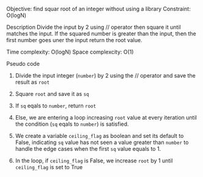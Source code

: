 Objective: find squar root of an integer without using a library
Constraint: O(logN)

Description
Divide the input by 2 using // operator then square it until matches the input.
If the squared number is greater than the input, then the first number goes uner the input return the root value.

Time complexity: O(logN)
Space complexcity: O(1)


Pseudo code

1. Divide the input integer (`number`) by 2 using the // operator and save the result as `root`
2. Square `root` and save it as `sq`
3. If `sq` eqals to `number`, return `root`
4. Else, we are entering a loop increasing `root` value at every iteration until the condition (`sq` eqals to `number`) is satisfied.

5. We create a variable `ceiling_flag` as boolean and set its default to False, indicating `sq` value has not seen a value greater than `number` to handle the edge cases when the first `sq` value equals to 1.

6. In the loop, if `ceiling_flag` is False, we increase `root` by 1 until `ceiling_flag` is set to True

